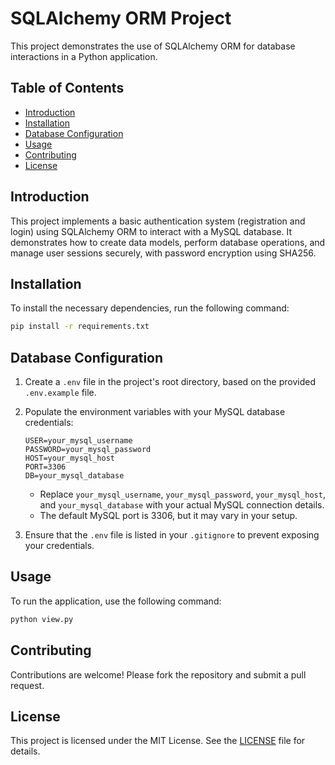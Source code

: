 # SQLAlchemy ORM Project
This project demonstrates the use of SQLAlchemy ORM for database interactions in a Python application.


## Table of Contents
- [Introduction](#introduction)
- [Installation](#installation)
- [Database Configuration](#database-configuration)
- [Usage](#usage)
- [Contributing](#contributing)
- [License](#license)


## Introduction
This project implements a basic authentication system (registration and login) using SQLAlchemy ORM to interact with a MySQL database. It demonstrates how to create data models, perform database operations, and manage user sessions securely, with password encryption using SHA256.



## Installation
To install the necessary dependencies, run the following command:
```bash
pip install -r requirements.txt
```


## Database Configuration
1.  Create a `.env` file in the project's root directory, based on the provided `.env.example` file.
2.  Populate the environment variables with your MySQL database credentials:

    ```
    USER=your_mysql_username
    PASSWORD=your_mysql_password
    HOST=your_mysql_host
    PORT=3306
    DB=your_mysql_database
    ```

    * Replace `your_mysql_username`, `your_mysql_password`, `your_mysql_host`, and `your_mysql_database` with your actual MySQL connection details.
    * The default MySQL port is 3306, but it may vary in your setup.
3.  Ensure that the `.env` file is listed in your `.gitignore` to prevent exposing your credentials.


## Usage
To run the application, use the following command:
```bash
python view.py
```

## Contributing
Contributions are welcome! Please fork the repository and submit a pull request.

## License
This project is licensed under the MIT License. See the [LICENSE](LICENSE) file for details.